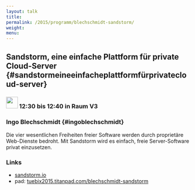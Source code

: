 ```yaml
---
layout: talk
title:
permalink: /2015/programm/blechschmidt-sandstorm/
weight: 
menu:
---
```

## Sandstorm, eine einfache Plattform für private Cloud-Server {#sandstormeineeinfacheplattformfürprivatecloud-server}

### <img height = "32" src="../../../images/lightning.svg"> 12:30 bis 12:40 in Raum V3

### Ingo Blechschmidt {#ingoblechschmidt}

Die vier wesentlichen Freiheiten freier Software werden durch proprietäre Web-Dienste bedroht.
Mit Sandstorm wird es einfach, freie Server-Software privat einzusetzen.

### Links

- <a href="https://sandstorm.io" target="_blank">sandstorm.io</a>
- pad: <a href="https://tuebix2015.titanpad.com/blechschmidt-sandstorm" target="_blank">tuebix2015.titanpad.com/blechschmidt-sandstorm</a>
